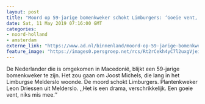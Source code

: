 ```yaml
---
layout: post
title: "Moord op 59-jarige bomenkweker schokt Limburgers: ‘Goeie vent, niks mis mee’"
date: Sat, 11 May 2019 07:16:00 GMT
categories: 
- noord-holland 
- amsterdam 
externe_link: "https://www.ad.nl/binnenland/moord-op-59-jarige-bomenkweker-schokt-limburgers-goeie-vent-niks-mis-mee~abbcd895/"
feature_image: "https://images0.persgroep.net/rcs/Rt2rCekh4yC7l2uxgVjeiI38QvM/diocontent/147896918/_fitwidth/400/?appId=21791a8992982cd8da851550a453bd7f&quality=0.7"
---
```


De Nederlander die is omgekomen in Macedonië, blijkt een 59-jarige bomenkweker te zijn. Het zou gaan om Joost Michels, die lang in het Limburgse Melderslo woonde. De moord schokt Limburgers. Plantenkweker Leon Driessen uit Melderslo. ,,Het is een drama, verschrikkelijk. Een goeie vent, niks mis mee.’’
